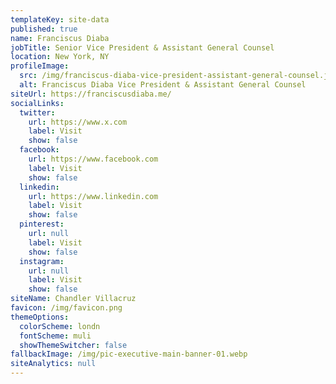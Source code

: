 ```yaml
---
templateKey: site-data
published: true
name: Franciscus Diaba
jobTitle: Senior Vice President & Assistant General Counsel
location: New York, NY
profileImage:
  src: /img/franciscus-diaba-vice-president-assistant-general-counsel.jpg
  alt: Franciscus Diaba Vice President & Assistant General Counsel
siteUrl: https://franciscusdiaba.me/
socialLinks:
  twitter:
    url: https://www.x.com
    label: Visit
    show: false
  facebook:
    url: https://www.facebook.com
    label: Visit
    show: false
  linkedin:
    url: https://www.linkedin.com
    label: Visit
    show: false
  pinterest:
    url: null
    label: Visit
    show: false
  instagram:
    url: null
    label: Visit
    show: false
siteName: Chandler Villacruz
favicon: /img/favicon.png
themeOptions:
  colorScheme: londn
  fontScheme: muli
  showThemeSwitcher: false
fallbackImage: /img/pic-executive-main-banner-01.webp
siteAnalytics: null
---
```

